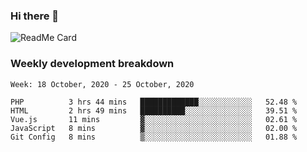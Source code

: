 ### Hi there 👋

<!--
**itzcy/itzcy** is a ✨ _special_ ✨ repository because its `README.md` (this file) appears on your GitHub profile.

Here are some ideas to get you started:

- 🔭 I’m currently working on ...
- 🌱 I’m currently learning ...
- 👯 I’m looking to collaborate on ...
- 🤔 I’m looking for help with ...
- 💬 Ask me about ...
- 📫 How to reach me: ...
- 😄 Pronouns: ...
- ⚡ Fun fact: ...
-->
![ReadMe Card](https://github-readme-stats.vercel.app/api?username=itzcy&show_icons=true&title_color=2d3198&icon_color=797cb8&text_color=24292e&bg_color=f6f8fa)

### Weekly development breakdown
<!--START_SECTION:waka-->
```text
Week: 18 October, 2020 - 25 October, 2020

PHP          3 hrs 44 mins   █████████████░░░░░░░░░░░░   52.48 % 
HTML         2 hrs 49 mins   ██████████░░░░░░░░░░░░░░░   39.51 % 
Vue.js       11 mins         ▓░░░░░░░░░░░░░░░░░░░░░░░░   02.61 % 
JavaScript   8 mins          ▓░░░░░░░░░░░░░░░░░░░░░░░░   02.00 % 
Git Config   8 mins          ▒░░░░░░░░░░░░░░░░░░░░░░░░   01.88 % 
```
<!--END_SECTION:waka-->
